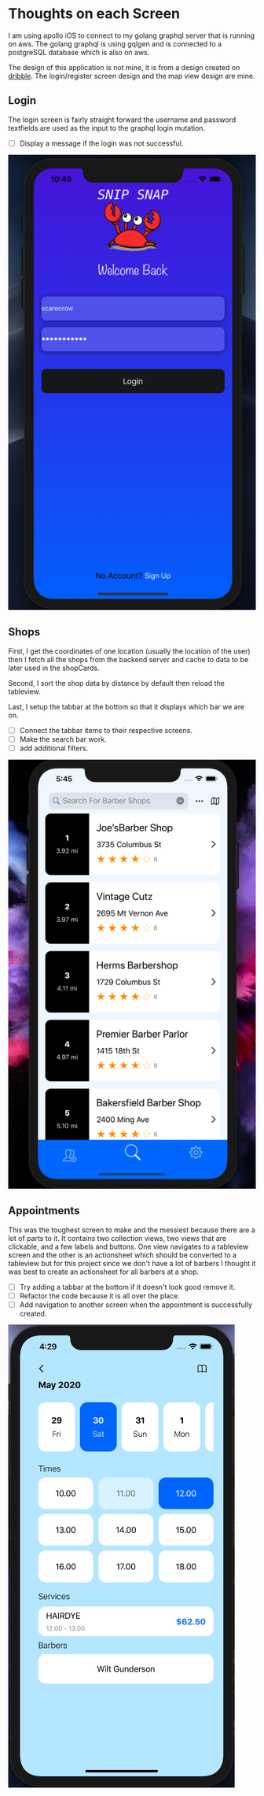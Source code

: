#  Thoughts on each Screen

I am using apollo iOS to connect to my golang graphql server that is running on aws. 
The golang graphql is using gqlgen and is connected to a postgreSQL database which is also on aws. 

The design of this application is not mine, it is from a design created on [dribble](https://dribbble.com/shots/11069254-Ciach-Ciach/attachments/2666293?mode=media). The login/register screen design and the map view design are mine. 


## Login 

The login screen is fairly straight forward the username and password textfields are used as the input 
to the graphql login mutation. 

- [ ] Display a message if the login was not successful. 

![Login](./display_images/login_screen.png)


## Shops

First, I get the coordinates of one location (usually the location of the user)
then I fetch all the shops from the backend server and cache to data to be later used in the shopCards.

Second, I sort the shop data by distance by default then reload the tableview.

Last, I setup the tabbar at the bottom so that it displays which bar we are on.

- [ ] Connect the tabbar items to their respective screens.
- [ ] Make the search bar work.
- [ ] add additional filters.

![Shops](./display_images/shops.png) 

## Appointments 

This was the toughest screen to make and the messiest because there are a lot of parts to it. 
It contains two collection views, two views that are clickable, and a few labels and buttons.
One view navigates to a tableview screen and the other is an actionsheet which should be converted to a
tableview but for this project since we don't have a lot of barbers I thought it was best to create an
actionsheet for all barbers at a shop.

- [ ] Try adding a tabbar at the bottom if it doesn't look good remove it.
- [ ] Refactor the code because it is all over the place. 
- [ ] Add navigation to another screen when the appointment is successfully created. 

![appt](./display_images/appt.png)
